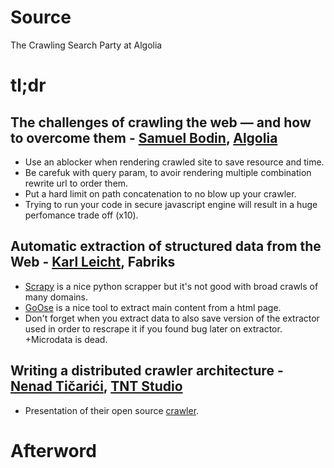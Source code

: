 # Source

The Crawling Search Party at Algolia

# tl;dr

## The challenges of crawling the web — and how to overcome them - [Samuel Bodin](https://www.linkedin.com/in/bodinsamuel/), [Algolia](https://www.algolia.com/)

+ Use an ablocker when rendering crawled site to save resource and time.
+ Be carefuk with query param, to avoir rendering multiple combination rewrite url to order them.
+ Put a hard limit on path concatenation to no blow up your crawler.
+ Trying to run your code in secure javascript engine will result in a huge perfomance trade off (x10).

## Automatic extraction of structured data from the Web - [Karl Leicht](https://www.linkedin.com/in/karl-leicht-208675104/), Fabriks

+ [Scrapy](https://scrapy.org/) is a nice python scrapper but it's not good with broad crawls of many domains.
+ [GoOse](https://github.com/advancedlogic/GoOse) is a nice tool to extract main content from a html page.
+ Don't forget when you extract data to also save version of the extractor used in order to rescrape it if you found bug later on extractor.
+Microdata is dead.

## Writing a distributed crawler architecture - [Nenad Tičarići](https://www.linkedin.com/in/nticaric), [TNT Studio](http://www.tntstudio.hr/)

+ Presentation of their open source [crawler](https://github.com/teamtnt/crawler).

# Afterword



